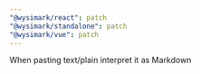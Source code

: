 ```yaml
---
"@wysimark/react": patch
"@wysimark/standalone": patch
"@wysimark/vue": patch
---
```


When pasting text/plain interpret it as Markdown
